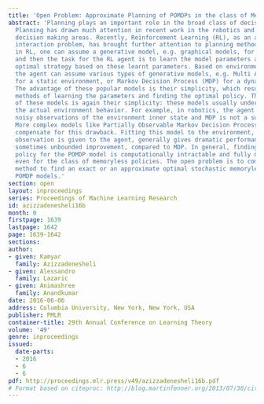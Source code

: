 ```yaml
---
title: 'Open Problem: Approximate Planning of POMDPs in the class of Memoryless Policies'
abstract: 'Planning plays an important role in the broad class of decision theory.
  Planning has drawn much attention in recent work in the robotics and sequential
  decision making areas. Recently, Reinforcement Learning (RL), as an agent-environment
  interaction problem, has brought further attention to planning methods. Generally
  in RL, one can assume a generative model, e.g. graphical models, for the environment,
  and then the task for the RL agent is to learn the model parameters and find the
  optimal strategy based on these learnt parameters. Based on environment behavior,
  the agent can assume various types of generative models, e.g. Multi Armed Bandit
  for a static environment, or Markov Decision Process (MDP) for a dynamic environment.
  The advantage of these popular models is their simplicity, which results in tractable
  methods of learning the parameters and finding the optimal policy. The drawback
  of these models is again their simplicity: these models usually underfit and underestimate
  the actual environment behavior. For example, in robotics, the agent usually has
  noisy observations of the environment inner state and MDP is not a suitable model.
  More complex models like Partially Observable Markov Decision Process (POMDP) can
  compensate for this drawback. Fitting this model to the environment, where the partial
  observation is given to the agent, generally gives dramatic performance improvement,
  sometimes unbounded improvement, compared to MDP. In general, finding the optimal
  policy for the POMDP model is computationally intractable and fully non convex,
  even for the class of memoryless policies. The open problem is to come up with a
  method to find an exact or an approximate optimal stochastic memoryless policy for
  POMDP models.'
section: open
layout: inproceedings
series: Proceedings of Machine Learning Research
id: azizzadenesheli16b
month: 0
firstpage: 1639
lastpage: 1642
page: 1639-1642
sections: 
author:
- given: Kamyar
  family: Azizzadenesheli
- given: Alessandro
  family: Lazaric
- given: Animashree
  family: Anandkumar
date: 2016-06-06
address: Columbia University, New York, New York, USA
publisher: PMLR
container-title: 29th Annual Conference on Learning Theory
volume: '49'
genre: inproceedings
issued:
  date-parts:
  - 2016
  - 6
  - 6
pdf: http://proceedings.mlr.press/v49/azizzadenesheli16b.pdf
# Format based on citeproc: http://blog.martinfenner.org/2013/07/30/citeproc-yaml-for-bibliographies/
---
```

